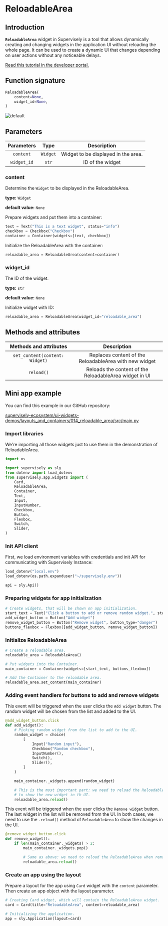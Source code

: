 # ReloadableArea

## Introduction

**`ReloadableArea`** widget in Supervisely is a tool that allows dynamically creating and changing widgets in the application UI without reloading the whole page. It can be used to create a dynamic UI that changes depending on user actions without any noticeable delays.

[Read this tutorial in the developer portal.](https://developer.supervisely.com/app-development/widgets/layouts-and-containers/reloadablearea)

## Function signature

```python
ReloadableArea(
    content=None,
    widget_id=None,
)
```

![default](https://github-production-user-asset-6210df.s3.amazonaws.com/118521851/250257928-8d7bc8ea-320c-4b83-ad6e-b776b86ea14b.gif)

## Parameters

| Parameters  |   Type   |             Description             |
| :---------: | :------: | :---------------------------------: |
|  `content`  | `Widget` | Widget to be displayed in the area. |
| `widget_id` |  `str`   |          ID of the widget           |

### content

Determine the `Widget` to be displayed in the ReloadableArea.

**type:** `Widget`

**default value:** `None`

Prepare widgets and put them into a container:

```python
text = Text("This is a text widget", status="info")
checkbox = Checkbox("Checkbox")
container = Container(widgets=[text, checkbox])
```

Initialize the ReloadableArea with the container:

```python
reloadable_area = ReloadableArea(content=container)
```

### widget_id

The ID of the widget.

**type:** `str`

**default value:** `None`

Initialize widget with ID:

```python
reloadable_area = ReloadableArea(widget_id="reloadable_area")
```

## Methods and attributes

|     Methods and attributes     |                      Description                       |
| :----------------------------: | :----------------------------------------------------: |
| `set_content(content: Widget)` | Replaces content of the ReloadableArea with new widget |
|           `reload()`           | Reloads the content of the ReloadableArea widget in UI |

## Mini app example

You can find this example in our GitHub repository:

[supervisely-ecosystem/ui-widgets-demos/layouts_and_containers/014_reloadable_area/src/main.py](https://github.com/supervisely-ecosystem/ui-widgets-demos/tree/master/layouts%20and%20containers/014_reloadable_area/src/main.py)

### Import libraries

We're importing all those widgets just to use them in the demonstration of ReloadableArea.

```python
import os

import supervisely as sly
from dotenv import load_dotenv
from supervisely.app.widgets import (
    Card,
    ReloadableArea,
    Container,
    Text,
    Input,
    InputNumber,
    Checkbox,
    Button,
    Flexbox,
    Switch,
    Slider,
)
```

### Init API client

First, we load environment variables with credentials and init API for communicating with Supervisely Instance:

```python
load_dotenv("local.env")
load_dotenv(os.path.expanduser("~/supervisely.env"))

api = sly.Api()
```

### Preparing widgets for app initialization

```python
# Create widgets, that will be shown on app initialization.
start_text = Text("Click a button to add or remove random widget.", status="info")
add_widget_button = Button("Add widget")
remove_widget_button = Button("Remove widget", button_type="danger")
buttons_flexbox = Flexbox([add_widget_button, remove_widget_button])
```

### Initialize ReloadableArea

```python
# Create a reloadable area.
reloadable_area = ReloadableArea()

# Put widgets into the Container.
main_container = Container(widgets=[start_text, buttons_flexbox])

# Add the Container to the reloadable area.
reloadable_area.set_content(main_container)
```

### Adding event handlers for buttons to add and remove widgets

This event will be triggered when the user clicks the `Add widget` button. The random widget will be chosen from the list and added to the UI.

```python
@add_widget_button.click
def add_widget():
    # Picking random widget from the list to add to the UI.
    random_widget = choice(
        [
            Input("Random input"),
            Checkbox("Random checkbox"),
            InputNumber(),
            Switch(),
            Slider(),
        ]
    )

    main_container._widgets.append(random_widget)

    # This is the most important part: we need to reload the ReloadableArea
    # to show the new widget in th UI.
    reloadable_area.reload()
```

This event will be triggered when the user clicks the `Remove widget` button. The last widget in the list will be removed from the UI.
In both cases, we need to use the `.reload()` method of `ReloadableArea` to show the changes in the UI.

```python
@remove_widget_button.click
def remove_widget():
    if len(main_container._widgets) > 2:
        main_container._widgets.pop()

        # Same as above: we need to reload the ReloadableArea when removing the widget.
        reloadable_area.reload()
```

### Create an app using the layout

Prepare a layout for the app using `Card` widget with the `content` parameter. Then create an app object with the layout parameter.

```python
# Creating Card widget, which will contain the ReloadableArea widget.
card = Card(title="ReloadableArea", content=reloadable_area)

# Initializing the application.
app = sly.Application(layout=card)
```
